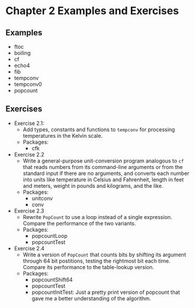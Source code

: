 Chapter 2 Examples and Exercises
================================

## Examples
- ftoc
- boiling
- cf
- echo4
- fib
- tempconv
- tempconv0
- popcount

## Exercises
- Exercise 2.1:
  - Add types, constants and functions to `tempconv` for processing
    temperatures in the Kelvin scale.
  - Packages:
    - cfk
- Exercise 2.2
  - Write a general-purpose unit-conversion program analogous to `cf` that
    reads numbers from its command-line arguments or from the standard
    input if there are no arguments, and converts each number into units like
    temperature in Celsius and Fahrenheit, length in feet and meters, weight in
    pounds and kilograms, and the like.
  - Packages:
    - unitconv
    - conv
- Exercise 2.3
  - Rewrite `PopCount` to use a loop instead of a single expression. Compare
    the performance of the two variants.
  - Packages:
    - popcountLoop
    - popcountTest
- Exercise 2.4
  - Write a version of `PopCount` that counts bits by shifting its argument
    through 64 bit postitions, testing the rightmost bit each time. Compare its
    performance to the table-lookup version.
  - Packages:
    - popcountShift64
    - popcountTest
    - popcountInitTest: Just a pretty print version of popcount that gave me a
      better understanding of the algorithm.
